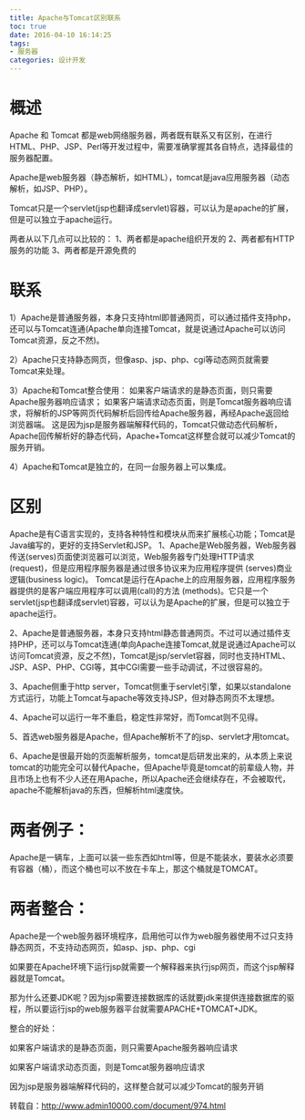 ```yaml
---
title: Apache与Tomcat区别联系
toc: true
date: 2016-04-10 16:14:25
tags: 
- 服务器
categories: 设计开发
---
```

# 概述
Apache 和 Tomcat 都是web网络服务器，两者既有联系又有区别，在进行HTML、PHP、JSP、Perl等开发过程中，需要准确掌握其各自特点，选择最佳的服务器配置。

Apache是web服务器（静态解析，如HTML），tomcat是java应用服务器（动态解析，如JSP、PHP）。

Tomcat只是一个servlet(jsp也翻译成servlet)容器，可以认为是apache的扩展，但是可以独立于apache运行。

两者从以下几点可以比较的： 
1、两者都是apache组织开发的 
2、两者都有HTTP服务的功能 
3、两者都是开源免费的

# 联系

1）Apache是普通服务器，本身只支持html即普通网页，可以通过插件支持php，还可以与Tomcat连通(Apache单向连接Tomcat，就是说通过Apache可以访问Tomcat资源，反之不然)。　　

2）Apache只支持静态网页，但像asp、jsp、php、cgi等动态网页就需要Tomcat来处理。

3）Apache和Tomcat整合使用：
如果客户端请求的是静态页面，则只需要Apache服务器响应请求；
如果客户端请求动态页面，则是Tomcat服务器响应请求，将解析的JSP等网页代码解析后回传给Apache服务器，再经Apache返回给浏览器端。
这是因为jsp是服务器端解释代码的，Tomcat只做动态代码解析，Apache回传解析好的静态代码，Apache+Tomcat这样整合就可以减少Tomcat的服务开销。

4）Apache和Tomcat是独立的，在同一台服务器上可以集成。

# 区别
Apache是有C语言实现的，支持各种特性和模块从而来扩展核心功能；Tomcat是Java编写的，更好的支持Servlet和JSP。
1、Apache是Web服务器，Web服务器传送(serves)页面使浏览器可以浏览，Web服务器专门处理HTTP请求(request)，但是应用程序服务器是通过很多协议来为应用程序提供 (serves)商业逻辑(business logic)。
Tomcat是运行在Apache上的应用服务器，应用程序服务器提供的是客户端应用程序可以调用(call)的方法 (methods)。它只是一个servlet(jsp也翻译成servlet)容器，可以认为是Apache的扩展，但是可以独立于apache运行。

2、Apache是普通服务器，本身只支持html静态普通网页。不过可以通过插件支持PHP，还可以与Tomcat连通(单向Apache连接Tomcat,就是说通过Apache可以访问Tomcat资源，反之不然)，Tomcat是jsp/servlet容器，同时也支持HTML、JSP、ASP、PHP、CGI等，其中CGI需要一些手动调试，不过很容易的。

3、Apache侧重于http server，Tomcat侧重于servlet引擎，如果以standalone方式运行，功能上Tomcat与apache等效支持JSP，但对静态网页不太理想。

4、Apache可以运行一年不重启，稳定性非常好，而Tomcat则不见得。

5、首选web服务器是Apache，但Apache解析不了的jsp、servlet才用tomcat。

6、Apache是很最开始的页面解析服务，tomcat是后研发出来的，从本质上来说tomcat的功能完全可以替代Apache，但Apache毕竟是tomcat的前辈级人物，并且市场上也有不少人还在用Apache，所以Apache还会继续存在，不会被取代，apache不能解析java的东西，但解析html速度快。

# 两者例子：

Apache是一辆车，上面可以装一些东西如html等，但是不能装水，要装水必须要有容器（桶），而这个桶也可以不放在卡车上，那这个桶就是TOMCAT。

# 两者整合：

Apache是一个web服务器环境程序，启用他可以作为web服务器使用不过只支持静态网页，不支持动态网页，如asp、jsp、php、cgi

如果要在Apache环境下运行jsp就需要一个解释器来执行jsp网页，而这个jsp解释器就是Tomcat。

那为什么还要JDK呢？因为jsp需要连接数据库的话就要jdk来提供连接数据库的驱程，所以要运行jsp的web服务器平台就需要APACHE+TOMCAT+JDK。

整合的好处：

如果客户端请求的是静态页面，则只需要Apache服务器响应请求

如果客户端请求动态页面，则是Tomcat服务器响应请求

因为jsp是服务器端解释代码的，这样整合就可以减少Tomcat的服务开销

转载自：http://www.admin10000.com/document/974.html